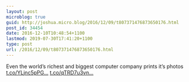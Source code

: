 ```yaml
---
layout: post
microblog: true
guid: http://joshua.micro.blog/2016/12/09/t807371476873650176.html
post_id: 34454
date: 2016-12-10T10:48:54+1100
lastmod: 2019-07-30T17:41:20+1100
type: post
url: /2016/12/09/t807371476873650176.html
---
```

Even the world’s richest and biggest computer company prints it’s photos [t.co/YLjnc5pPG...](https://t.co/YLjnc5pPG3) [t.co/qTRD7u3vn...](https://t.co/qTRD7u3vn7)

